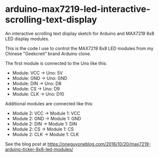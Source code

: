 # arduino-max7219-led-interactive-scrolling-text-display
An interactive scrolling text display sketch for Arduino and MAX7219 8x8 LED display modules.
 
This is the code I use to control the MAX7219 8x8 LED modules from my Chinese "Geekcreit" brand Arduino clone.
 
The first module is connected to the Uno like this:
 
- Module: VCC -> Uno: 5V
- Module: GND -> Uno: GND
- Module: DIN -> Uno: D8
- Module: CS  -> Uno: D9
- Module: CLK -> Uno: D10
 
Additional modules are connected like this:
 
- Module 2: VCC -> Module 1: VCC
- Module 2: GND -> Module 1: GND
- Module 2: DIN -> Module 1: DIN
- Module 2: CS  -> Module 1: CS
- Module 2: CLK -> Module 1: CLK

See the blog post at https://oneguyoneblog.com/2016/10/20/max7219-arduino-ticker-8x8-led-modules/
